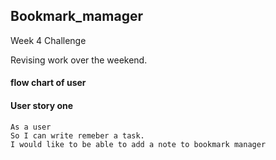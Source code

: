 ## Bookmark_mamager ## 

Week 4 Challenge  

Revising work over the weekend. 

#### flow chart of user #### 



#### User story one ####  

``` 
As a user 
So I can write remeber a task. 
I would like to be able to add a note to bookmark manager
``` 

